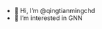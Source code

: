 - 👋 Hi, I’m @qingtianmingchd
- 👀 I’m interested in GNN


<!---
qingtianmingchd/qingtianmingchd is a ✨ special ✨ repository because its `README.md` (this file) appears on your GitHub profile.
You can click the Preview link to take a look at your changes.
--->
